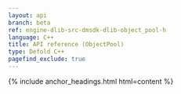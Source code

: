 ```yaml
---
layout: api
branch: beta
ref: engine-dlib-src-dmsdk-dlib-object_pool-h
language: C++
title: API reference (ObjectPool)
type: Defold C++
pagefind_exclude: true
---
```

{% include anchor_headings.html html=content %}